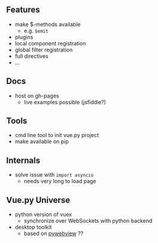 ## Features
* make $-methods available
  * e.g. `$emit`
* plugins
* local component registration
* global filter registration
* full directives
* ...

## Docs
* host on gh-pages
  *  live examples possible (jsfiddle?)

## Tools
* cmd line tool to init vue.py project
* make available on pip

## Internals
* solve issue with `import asyncio`
  * needs very long to load page

## Vue.py Universe
* python version of vuex
  * synchronize over WebSockets with python backend
* desktop toolkit
  * based on [pywebview](https://github.com/r0x0r/pywebview) ??
